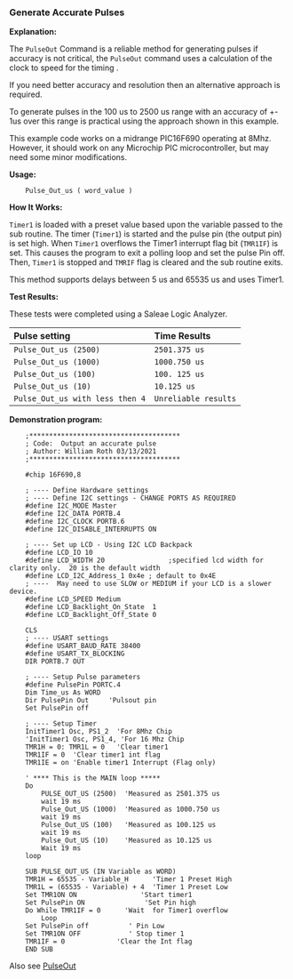 <div class="section">

<div class="titlepage">

<div>

<div>

### <span id="generate_accurate_pulses"></span>Generate Accurate Pulses

</div>

</div>

</div>

<span class="strong">**Explanation:**</span>

The `PulseOut` Command is a reliable method for generating pulses if
accuracy is not critical, the `PulseOut` command uses a calculation of
the clock to speed for the timing .

If you need better accuracy and resolution then an alternative approach
is required.

To generate pulses in the 100 us to 2500 us range with an accuracy of +-
1us over this range is practical using the approach shown in this
example.

This example code works on a midrange PIC16F690 operating at 8Mhz.
However, it should work on any Microchip PIC microcontroller, but may
need some minor modifications.

<span class="strong">**Usage:**</span>

``` screen
    Pulse_Out_us ( word_value )
```

<span class="strong">**How It Works:**</span>

`Timer1` is loaded with a preset value based upon the variable passed to
the sub routine. The timer (`Timer1`) is started and the pulse pin (the
output pin) is set high. When `Timer1` overflows the Timer1 interrupt
flag bit (`TMR1IF`) is set. This causes the program to exit a polling
loop and set the pulse Pin off. Then, `Timer1` is stopped and `TMRIF`
flag is cleared and the sub routine exits.

This method supports delays between 5 us and 65535 us and uses Timer1.

<span class="strong">**Test Results:**</span>

These tests were completed using a Saleae Logic Analyzer.

<div class="informaltable">

| <span class="strong">**Pulse setting**</span> | <span class="strong">**Time Results**</span> |
|:----------------------------------------------|:---------------------------------------------|
| `Pulse_Out_us (2500)`                         | `2501.375 us`                                |
| `Pulse_Out_us (1000)`                         | `1000.750 us`                                |
| `Pulse_Out_us (100)`                          | `100. 125 us`                                |
| `Pulse_Out_us (10)`                           | `10.125 us`                                  |
| `Pulse_Out_us with less then 4`               | `Unreliable results`                         |

</div>

<span class="strong">**Demonstration program:**</span>

``` screen
    ;**************************************
    ; Code:  Output an accurate pulse
    ; Author: William Roth 03/13/2021
    ;**************************************

    #chip 16F690,8

    ; ---- Define Hardware settings
    ; ---- Define I2C settings - CHANGE PORTS AS REQUIRED
    #define I2C_MODE Master
    #define I2C_DATA PORTB.4
    #define I2C_CLOCK PORTB.6
    #define I2C_DISABLE_INTERRUPTS ON

    ; ---- Set up LCD - Using I2C LCD Backpack
    #define LCD_IO 10
    #define LCD_WIDTH 20                ;specified lcd width for clarity only.  20 is the default width
    #define LCD_I2C_Address_1 0x4e ; default to 0x4E
    ; ----  May need to use SLOW or MEDIUM if your LCD is a slower device.
    #define LCD_SPEED Medium
    #define LCD_Backlight_On_State  1
    #define LCD_Backlight_Off_State 0

    CLS
    ; ---- USART settings
    #define USART_BAUD_RATE 38400
    #define USART_TX_BLOCKING
    DIR PORTB.7 OUT

    ; ---- Setup Pulse parameters
    #define PulsePin PORTC.4
    Dim Time_us As WORD
    Dir PulsePin Out     'Pulsout pin
    Set PulsePin off

    ; ---- Setup Timer
    InitTimer1 Osc, PS1_2  'For 8Mhz Chip
    'InitTimer1 Osc, PS1_4, 'For 16 Mhz Chip
    TMR1H = 0: TMR1L = 0   'Clear timer1
    TMR1IF = 0  'Clear timer1 int flag
    TMR1IE = on 'Enable timer1 Interrupt (Flag only)

    ' **** This is the MAIN loop *****
    Do
        PULSE_OUT_US (2500)  'Measured as 2501.375 us
        wait 19 ms
        Pulse_Out_US (1000)  'Measured as 1000.750 us
        wait 19 ms
        Pulse_Out_US (100)   'Measured as 100.125 us
        wait 19 ms
        Pulse_Out_US (10)    'Measured as 10.125 us
        Wait 19 ms
    loop

    SUB PULSE_OUT_US (IN Variable as WORD)
    TMR1H = 65535 - Variable_H      'Timer 1 Preset High
    TMR1L = (65535 - Variable) + 4  'Timer 1 Preset Low
    Set TMR1ON ON                'Start timer1
    Set PulsePin ON               'Set Pin high
    Do While TMR1IF = 0      'Wait  for Timer1 overflow
        Loop
    Set PulsePin off          ' Pin Low
    Set TMR1ON OFF            ' Stop timer 1
    TMR1IF = 0             'Clear the Int flag
    END SUB
```

Also see
<a href="pulseout" class="link" title="PulseOut">PulseOut</a>

</div>
